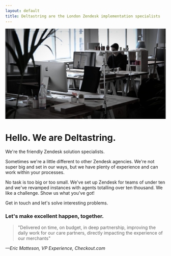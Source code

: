 ```yaml
---
layout: default
title: Deltastring are the London Zendesk implementation specialists
---
```


![This is not an image of Deltastring HQ.](/public/img/office.jpeg)

# Hello. We are Deltastring.

We're the friendly Zendesk solution specialists.

Sometimes we're a little different to other Zendesk agencies. We're not super big and set in our ways, but we have plenty of experience and can work within your processes.

No task is too big or too small. We've set up Zendesk for teams of under ten and we've revamped instances with agents totalling over ten thousand. We like a challenge. Show us what you've got!

Get in touch and let's solve interesting problems.

### Let's make excellent happen, together.

>"Delivered on time, on budget, in deep partnership, improving the daily work for our care partners, directly impacting the experience of our merchants"

*—Eric Matteson, VP Experience, Checkout.com*